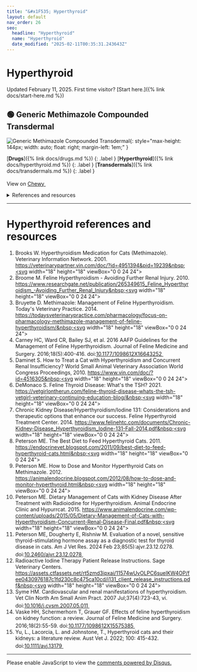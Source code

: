 ```yaml
---
title: "&#x1F535; Hyperthyroid"
layout: default
nav_order: 26
seo:
  headline: "Hyperthyroid"
  name: "Hyperthyroid"
  date_modified: "2025-02-11T00:35:31.243643Z"
---
```


# Hyperthyroid

Updated February 11, 2025.
First time visitor? [Start here.]({% link docs/start-here.md %})



## &#x1F7E2; Generic Methimazole Compounded Transdermal

![Generic Methimazole Compounded Transdermal](https://image.chewy.com/is/image/catalog/246800_MAIN._AC_SL600_V1602709279_.jpg){: style="max-height: 144px; width: auto; float: right; margin-left: 1em;" }

[**Drugs**]({% link docs/drugs.md %})
{: .label }
[**Hyperthyroid**]({% link docs/hyperthyroid.md %})
{: .label }
[**Transdermals**]({% link docs/transdermals.md %})
{: .label }

View on <a href="https://www.chewy.com/dp/273275" class="external" target="_blank">Chewy&nbsp;<svg width="18" height="18" viewBox="0 0 24 24"><use xlink:href="#svg-external-link"></use></svg></a>

<details markdown="block">
<summary>References and resources</summary>

1.  Brooks W. Hyperthyroidism Medication for Cats (Methimazole). Veterinary Information Network. 2001. <a href="https://veterinarypartner.vin.com/doc/?id=4951394&pid=19239" class="external" target="_blank">https://veterinarypartner.vin.com/doc/?id=4951394&pid=19239&nbsp;<svg width="18" height="18" viewBox="0 0 24 24"><use xlink:href="#svg-external-link"></use></svg></a>
1.  Bruyette D. Methimazole: Management of Feline Hyperthyroidism. Today's Veterinary Practice. 2014. <a href="https://todaysveterinarypractice.com/pharmacology/focus-on-pharmacology-methimazole-management-of-feline-hyperthyroidism/" class="external" target="_blank">https://todaysveterinarypractice.com/pharmacology/focus-on-pharmacology-methimazole-management-of-feline-hyperthyroidism/&nbsp;<svg width="18" height="18" viewBox="0 0 24 24"><use xlink:href="#svg-external-link"></use></svg></a>
1.  Hill, K., Gieseg, M., Bridges, J., & Chambers, J. (2014). The pharmacokinetics of methimazole in a novel lipophilic formulation administered transdermally to healthy cats. New Zealand Veterinary Journal, 62(4), 208-213. doi:<a href="https://doi.org/10.1080/00480169.2013.875990" class="external" target="_blank">10.1080/00480169.2013.875990&nbsp;<svg width="18" height="18" viewBox="0 0 24 24"><use xlink:href="#svg-external-link"></use></svg></a>
1.  Hill K. E., Chambers J. P., Jones B. R., Bolwell C. F., Aberdein D., Mills P. C. Regional variations in percutaneous absorption of methimazole: an in vitro study on cat skin. J. vet. Pharmacol. Therap. 38, 616-618. doi:<a href="https://doi.org/10.1111/jvp.12220" class="external" target="_blank">10.1111/jvp.12220&nbsp;<svg width="18" height="18" viewBox="0 0 24 24"><use xlink:href="#svg-external-link"></use></svg></a>
1.  Peterson ME. How to Dose and Monitor Hyperthyroid Cats on Methimazole. 2012. <a href="https://animalendocrine.blogspot.com/2012/08/how-to-dose-and-monitor-hyperthyroid.html" class="external" target="_blank">https://animalendocrine.blogspot.com/2012/08/how-to-dose-and-monitor-hyperthyroid.html&nbsp;<svg width="18" height="18" viewBox="0 0 24 24"><use xlink:href="#svg-external-link"></use></svg></a>

</details>

* * *


# Hyperthyroid references and resources

1.  Brooks W. Hyperthyroidism Medication for Cats (Methimazole). Veterinary Information Network. 2001. <a href="https://veterinarypartner.vin.com/doc/?id=4951394&pid=19239" class="external" target="_blank">https://veterinarypartner.vin.com/doc/?id=4951394&pid=19239&nbsp;<svg width="18" height="18" viewBox="0 0 24 24"><use xlink:href="#svg-external-link"></use></svg></a>
1.  Broome M. Feline Hyperthyroidism - Avoiding Further Renal Injury. 2010. <a href="https://www.researchgate.net/publication/265349615_Feline_Hyperthyroidism_-Avoiding_Further_Renal_Injury" class="external" target="_blank">https://www.researchgate.net/publication/265349615_Feline_Hyperthyroidism_-Avoiding_Further_Renal_Injury&nbsp;<svg width="18" height="18" viewBox="0 0 24 24"><use xlink:href="#svg-external-link"></use></svg></a>
1.  Bruyette D. Methimazole: Management of Feline Hyperthyroidism. Today's Veterinary Practice. 2014. <a href="https://todaysveterinarypractice.com/pharmacology/focus-on-pharmacology-methimazole-management-of-feline-hyperthyroidism/" class="external" target="_blank">https://todaysveterinarypractice.com/pharmacology/focus-on-pharmacology-methimazole-management-of-feline-hyperthyroidism/&nbsp;<svg width="18" height="18" viewBox="0 0 24 24"><use xlink:href="#svg-external-link"></use></svg></a>
1.  Carney HC, Ward CR, Bailey SJ, et al. 2016 AAFP Guidelines for the Management of Feline Hyperthyroidism. Journal of Feline Medicine and Surgery. 2016;18(5):400-416. doi:<a href="https://doi.org/10.1177/1098612X16643252" class="external" target="_blank">10.1177/1098612X16643252&nbsp;<svg width="18" height="18" viewBox="0 0 24 24"><use xlink:href="#svg-external-link"></use></svg></a>
1.  Daminet S. How to Treat a Cat with Hyperthyroidism and Concurrent Renal Insufficiency? World Small Animal Veterinary Association World Congress Proceedings, 2010. <a href="https://www.vin.com/doc/?id=4516305" class="external" target="_blank">https://www.vin.com/doc/?id=4516305&nbsp;<svg width="18" height="18" viewBox="0 0 24 24"><use xlink:href="#svg-external-link"></use></svg></a>
1.  DeMonaco S. Feline Thyroid Disease: What's the TSH? 2021. <a href="https://vetgirlontherun.com/feline-thyroid-disease-whats-the-tsh-vetgirl-veterinary-continuing-education-blog/" class="external" target="_blank">https://vetgirlontherun.com/feline-thyroid-disease-whats-the-tsh-vetgirl-veterinary-continuing-education-blog/&nbsp;<svg width="18" height="18" viewBox="0 0 24 24"><use xlink:href="#svg-external-link"></use></svg></a>
1.  Chronic Kidney Disease/Hyperthyroidism/Iodine 131: Considerations and therapeutic options that enhance our success. Feline Hyperthyroid Treatment Center. 2014. <a href="https://www.felinehtc.com/documents/Chronic-Kidney-Disease_Hyperthyroidism_Iodine-131-Fall-2014.pdf" class="external" target="_blank">https://www.felinehtc.com/documents/Chronic-Kidney-Disease_Hyperthyroidism_Iodine-131-Fall-2014.pdf&nbsp;<svg width="18" height="18" viewBox="0 0 24 24"><use xlink:href="#svg-external-link"></use></svg></a>
1.  Peterson ME. The Best Diet to Feed Hyperthyroid Cats. 2011. <a href="https://endocrinevet.blogspot.com/2011/09/best-diet-to-feed-hyperthyroid-cats.html" class="external" target="_blank">https://endocrinevet.blogspot.com/2011/09/best-diet-to-feed-hyperthyroid-cats.html&nbsp;<svg width="18" height="18" viewBox="0 0 24 24"><use xlink:href="#svg-external-link"></use></svg></a>
1.  Peterson ME. How to Dose and Monitor Hyperthyroid Cats on Methimazole. 2012. <a href="https://animalendocrine.blogspot.com/2012/08/how-to-dose-and-monitor-hyperthyroid.html" class="external" target="_blank">https://animalendocrine.blogspot.com/2012/08/how-to-dose-and-monitor-hyperthyroid.html&nbsp;<svg width="18" height="18" viewBox="0 0 24 24"><use xlink:href="#svg-external-link"></use></svg></a>
1.  Peterson ME. Dietary Management of Cats with Kidney Disease After Treatment with Radioiodine for Hyperthyroidism. Animal Endocrine Clinic and Hypurrcat. 2015. <a href="https://www.animalendocrine.com/wp-content/uploads/2015/05/Dietary-Management-of-Cats-with-Hyperthyroidism-Concurrent-Renal-Disease-Final.pdf" class="external" target="_blank">https://www.animalendocrine.com/wp-content/uploads/2015/05/Dietary-Management-of-Cats-with-Hyperthyroidism-Concurrent-Renal-Disease-Final.pdf&nbsp;<svg width="18" height="18" viewBox="0 0 24 24"><use xlink:href="#svg-external-link"></use></svg></a>
1.  Peterson ME, Dougherty E, Rishniw M. Evaluation of a novel, sensitive thyroid-stimulating hormone assay as a diagnostic test for thyroid disease in cats. Am J Vet Res. 2024 Feb 23;85(5):ajvr.23.12.0278. doi:<a href="https://doi.org/10.2460/ajvr.23.12.0278" class="external" target="_blank">10.2460/ajvr.23.12.0278&nbsp;<svg width="18" height="18" viewBox="0 0 24 24"><use xlink:href="#svg-external-link"></use></svg></a>
1.  Radioactive Iodine Therapy Patient Release Instructions. Sage Veterinary Centers. <a href="https://assets.ctfassets.net/rt5zmd3ipxai/11574wUvOLPC6sueIKW4OP/fee0430976187c1fd230c8c475ca10cd/i131_client_release_instructions.pdf" class="external" target="_blank">https://assets.ctfassets.net/rt5zmd3ipxai/11574wUvOLPC6sueIKW4OP/fee0430976187c1fd230c8c475ca10cd/i131_client_release_instructions.pdf&nbsp;<svg width="18" height="18" viewBox="0 0 24 24"><use xlink:href="#svg-external-link"></use></svg></a>
1.  Syme HM. Cardiovascular and renal manifestations of hyperthyroidism. Vet Clin North Am Small Anim Pract. 2007 Jul;37(4):723-43, vi. doi:<a href="https://doi.org/10.1016/j.cvsm.2007.05.011" class="external" target="_blank">10.1016/j.cvsm.2007.05.011&nbsp;<svg width="18" height="18" viewBox="0 0 24 24"><use xlink:href="#svg-external-link"></use></svg></a>
1.  Vaske HH, Schermerhorn T, Grauer GF. Effects of feline hyperthyroidism on kidney function: a review. Journal of Feline Medicine and Surgery. 2016;18(2):55-59. doi:<a href="https://doi.org/10.1177/1098612X15575385" class="external" target="_blank">10.1177/1098612X15575385&nbsp;<svg width="18" height="18" viewBox="0 0 24 24"><use xlink:href="#svg-external-link"></use></svg></a>
1.  Yu, L., Lacorcia, L. and Johnstone, T., Hyperthyroid cats and their kidneys: a literature review. Aust Vet J. 2022; 100: 415-432. doi:<a href="https://doi.org/10.1111/avj.13179" class="external" target="_blank">10.1111/avj.13179&nbsp;<svg width="18" height="18" viewBox="0 0 24 24"><use xlink:href="#svg-external-link"></use></svg></a>

* * *

<div id="disqus_thread"></div>
<script>
    var disqus_config = function () {
      this.page.url = '{{ page.url | absolute_url }}';
      this.page.identifier = '{{ page.url | absolute_url }}';
    };
    (function() {
    var d = document, s = d.createElement('script');
    s.src = 'https://ckdcatsupplies.disqus.com/embed.js';
    s.setAttribute('data-timestamp', +new Date());
    (d.head || d.body).appendChild(s);
    })();
</script>
<noscript>Please enable JavaScript to view the <a href="https://disqus.com/?ref_noscript">comments powered by Disqus.</a></noscript>

<!-- Updated 2025-02-11 00:35:31.243643Z -->
